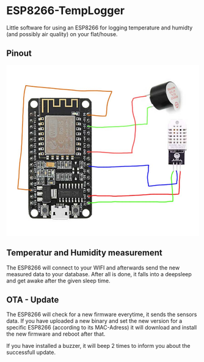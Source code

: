 # ESP8266-TempLogger
Little software for using an ESP8266 for logging temperature and humidty (and possibly air quality) on your flat/house.

## Pinout
![alt text](https://raw.githubusercontent.com/chrisi51/ESP8266-TempLogger/master/pinout.jpg "Pinout")


## Temperatur and Humidity measurement
The ESP8266 will connect to your WIFI and afterwards send the new measured data to your database. After all is done, it falls into a deepsleep and get awake after the given sleep time.

## OTA - Update
The ESP8266 will check for a new firmware everytime, it sends the sensors data. If you have uploaded a new binary and set the new version for a specific ESP8266 (according to its MAC-Adress) it will download and install the new firmware and reboot after that.

If you have installed a buzzer, it will beep 2 times to inform you about the successfull update.
